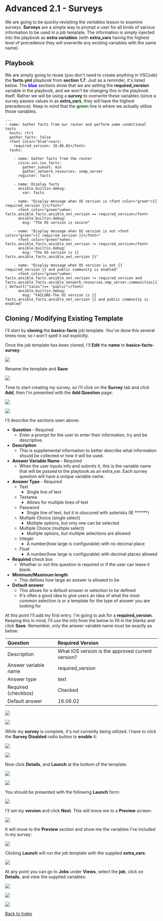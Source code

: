 ﻿# Advanced 2.1 - Surveys

We are going to be quickly revisiting the *variables* lesson to examine surveys.  **Surveys** are a simple way to prompt a user for all kinds of various information to be used in a job template.  The information is simply injected into the playbook as **extra variables** (with **extra\_vars** having the highest level of precedence they will overwrite any existing variables with the same name).

## Playbook

We are simply going to reuse (you don't need to create anything in VSCode) the **facts.yml** playbook from **section 1.7**.  Just as a reminder, it's listed below.  The **<font color="blue">blue</font>** sections show that we are setting the **required\_version** variable in the playbook, and we won't be changing this in the playbook itself.  Rather we will be using a **survey** to overwrite these variables (since a survey passes values in as **extra\_vars**, they will have the highest precedence).  Keep in mind that the **<font color="green">green</font>** line is where we actually utilize those variables.

    ---
    - name: Gather facts from our router and perform some conditional tests
      hosts: rtr1
      gather_facts: false
      <font color="blue">vars:
        required_version: 16.06.02</font>
      tasks:
    
        - name: Gather facts from the router
          cisco.ios.ios_facts:
            gather_subset: min
            gather_network_resources: snmp_server
          register: facts
    
        - name: Display facts
          ansible.builtin.debug:
            var: facts
    
        - name: "Display message when OS version is <font color="green">{{ required_version }}</font>"
          <font color="green">when: facts.ansible_facts.ansible_net_version == required_version</font>
          ansible.builtin.debug:
            msg: "The OS version is secure"
    
        - name: "Display message when OS version is not <font color="green">{{ required_version }}</font>"
          <font color="green">when: facts.ansible_facts.ansible_net_version != required_version</font>
          ansible.builtin.debug:
            msg: "The OS version is {{ facts.ansible_facts.ansible_net_version }}"
    
        - name: "Display message when OS version is not {{ required_version }} and public community is enabled"
          <font color="green">when: facts.ansible_facts.ansible_net_version != required_version and facts.ansible_facts.ansible_network_resources.nmp_server.communities[1].name | default("tacos")== "public"</font>
          ansible.builtin.debug:
            msg: "FAILURE-The OS version is {{ facts.ansible_facts.ansible_net_version }} and public community is enabled"

## Cloning / Modifying Existing Template

I'll start by **cloning** the **basics-facts** job template.  You've done this several times now, so I won't spell it out explicitly.

Once the job template has been cloned, I'll **Edit** the **name** to **basics-facts-survey**:

![](images/2.1/001.png)

Rename the template and **Save**:

![](images/2.1/002.png)


Time to start creating my survey, so I'll click on the **Survey** tab and click **Add**, then I'm presented with the **Add Question** page:

![](images/2.1/003.png)

![](images/2.1/004.png)

I'll describe the sections seen above:

- **Question** - Required
  - Enter a prompt for the user to enter their information, try and be descriptive.
- **Description**
  - This is supplemental information to better describe what information should be collected or how it will be used.
- **Answer Variable Name** - Required
  - When the user inputs info and submits it, this is the variable name that will be passed to the playbook as an extra\_var.  Each survey question will have a unique variable name.
- **Answer Type** - Required
  - Text
    - Single line of text
  - Textarea
    - Allows for multiple lines of text
  - Password
    - Single line of text, but it is obscured with asterisks (IE \*\*\*\*\*\*)
  - Multiple Choice (single select)
    - Multiple options, but only one can be selected
  - Multiple Choice (multiple select)
    - Multiple options, but multiple selections are allowed
  - Integer
    - A number(how large is configurable) with no decimal place
  - Float
    - A number(how large is configurable) with decimal places allowed
- **Required** check box
  - Whether or not this question is required or if the user can leave it blank.
- **Minimum/Maximum length**
  - This defines how large an answer is allowed to be
- **Default answer**
  - This allows for a default answer or selection to be defined
  - It's often a good idea to give users an idea of what the most common selection is or a template for the type of answer you are looking for

At this point I'll add my first entry.  I'm going to ask for a **required_version**.  Keeping this in mind, I'll use the info from the below to fill in the blanks and click **Save**.  Remember, only the answer variable name must be exactly as below:

|Question|Required Version|
| :- | :- |
|Description|What IOS version is the approved current version?|
|Answer variable name|required\_version|
|Answer type|text|
|Required (checkbox)|Checked|
|Default answer|16\.06.02|

![](images/2.1/005.png)

![](images/2.1/006.png)

While my **survey** is complete, it's not currently being utilized.  I have to click the **Survey Disabled** radio button to **enable** it:

![](images/2.1/007.png)

![](images/2.1/008.png)

Now click **Details**, and **Launch** at the bottom of the template:

![](images/2.1/009.png)

![](images/2.1/010.png)

You should be presented with the following **Launch** form:

![](images/2.1/011.png)

I'll set my **version** and click **Next**.  This will move me to a **Preview** screen:

![](images/2.1/012.png)

It will move to the **Preview** section and show me the variables I've included in my survey:

![](images/2.1/013.png)

Clicking **Launch** will run the job template with the supplied **extra\_vars**:

![](images/2.1/014.png)

At any point you can go to **Jobs** under **Views**, select the **job**, click on **Details**, and view the supplied variables:

![](images/2.1/015.png)

![](images/2.1/016.png)

![](images/2.1/017.png)  

[Back to Index](/docs/)